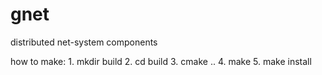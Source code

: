 gnet
====

distributed net-system components

how to make:
    1. mkdir build
    2. cd build
    3. cmake ..
    4. make
    5. make install
